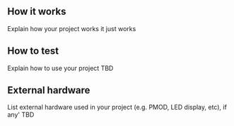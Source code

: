 <!---

This file is used to generate your project datasheet. Please fill in the information below and delete any unused
sections.

You can also include images in this folder and reference them in the markdown. Each image must be less than
512 kb in size, and the combined size of all images must be less than 1 MB.
-->

## How it works

Explain how your project works
it just works

## How to test

Explain how to use your project
TBD

## External hardware

List external hardware used in your project (e.g. PMOD, LED display, etc), if any'
TBD

